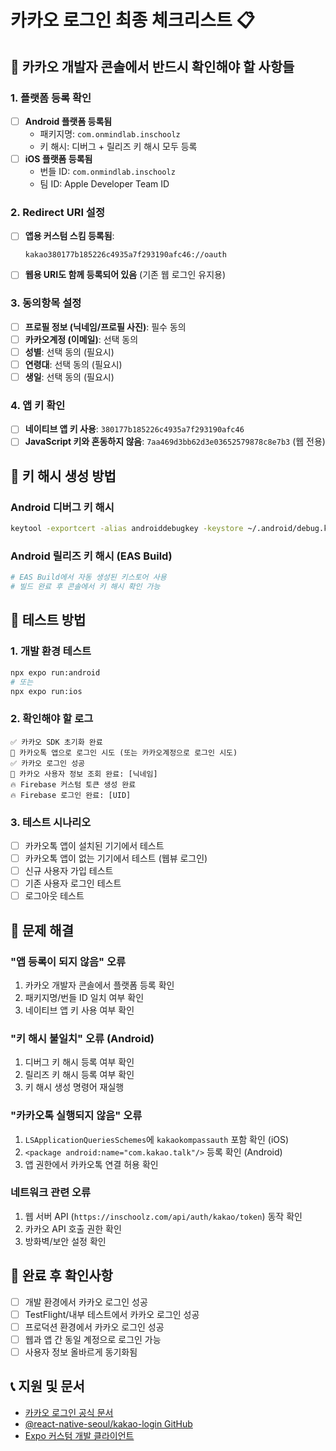 # 카카오 로그인 최종 체크리스트 📋

## 🎯 카카오 개발자 콘솔에서 반드시 확인해야 할 사항들

### 1. **플랫폼 등록 확인**
- [ ] **Android 플랫폼 등록됨** 
  - 패키지명: `com.onmindlab.inschoolz`
  - 키 해시: 디버그 + 릴리즈 키 해시 모두 등록
- [ ] **iOS 플랫폼 등록됨**
  - 번들 ID: `com.onmindlab.inschoolz`
  - 팀 ID: Apple Developer Team ID

### 2. **Redirect URI 설정**
- [ ] **앱용 커스텀 스킴 등록됨**:
  ```
  kakao380177b185226c4935a7f293190afc46://oauth
  ```
- [ ] **웹용 URI도 함께 등록되어 있음** (기존 웹 로그인 유지용)

### 3. **동의항목 설정**
- [ ] **프로필 정보 (닉네임/프로필 사진)**: 필수 동의
- [ ] **카카오계정 (이메일)**: 선택 동의
- [ ] **성별**: 선택 동의 (필요시)
- [ ] **연령대**: 선택 동의 (필요시)
- [ ] **생일**: 선택 동의 (필요시)

### 4. **앱 키 확인**
- [ ] **네이티브 앱 키 사용**: `380177b185226c4935a7f293190afc46`
- [ ] **JavaScript 키와 혼동하지 않음**: `7aa469d3bb62d3e03652579878c8e7b3` (웹 전용)

## 🔧 키 해시 생성 방법

### Android 디버그 키 해시
```bash
keytool -exportcert -alias androiddebugkey -keystore ~/.android/debug.keystore -storepass android -keypass android | openssl sha1 -binary | openssl base64
```

### Android 릴리즈 키 해시 (EAS Build)
```bash
# EAS Build에서 자동 생성된 키스토어 사용
# 빌드 완료 후 콘솔에서 키 해시 확인 가능
```

## 📱 테스트 방법

### 1. **개발 환경 테스트**
```bash
npx expo run:android
# 또는
npx expo run:ios
```

### 2. **확인해야 할 로그**
```
✅ 카카오 SDK 초기화 완료
📱 카카오톡 앱으로 로그인 시도 (또는 카카오계정으로 로그인 시도)
✅ 카카오 로그인 성공
📝 카카오 사용자 정보 조회 완료: [닉네임]
🔥 Firebase 커스텀 토큰 생성 완료
🔥 Firebase 로그인 완료: [UID]
```

### 3. **테스트 시나리오**
- [ ] 카카오톡 앱이 설치된 기기에서 테스트
- [ ] 카카오톡 앱이 없는 기기에서 테스트 (웹뷰 로그인)
- [ ] 신규 사용자 가입 테스트
- [ ] 기존 사용자 로그인 테스트
- [ ] 로그아웃 테스트

## 🚨 문제 해결

### "앱 등록이 되지 않음" 오류
1. 카카오 개발자 콘솔에서 플랫폼 등록 확인
2. 패키지명/번들 ID 일치 여부 확인
3. 네이티브 앱 키 사용 여부 확인

### "키 해시 불일치" 오류 (Android)
1. 디버그 키 해시 등록 여부 확인
2. 릴리즈 키 해시 등록 여부 확인
3. 키 해시 생성 명령어 재실행

### "카카오톡 실행되지 않음" 오류
1. `LSApplicationQueriesSchemes`에 `kakaokompassauth` 포함 확인 (iOS)
2. `<package android:name="com.kakao.talk"/>` 등록 확인 (Android)
3. 앱 권한에서 카카오톡 연결 허용 확인

### 네트워크 관련 오류
1. 웹 서버 API (`https://inschoolz.com/api/auth/kakao/token`) 동작 확인
2. 카카오 API 호출 권한 확인
3. 방화벽/보안 설정 확인

## 🎉 완료 후 확인사항

- [ ] 개발 환경에서 카카오 로그인 성공
- [ ] TestFlight/내부 테스트에서 카카오 로그인 성공
- [ ] 프로덕션 환경에서 카카오 로그인 성공
- [ ] 웹과 앱 간 동일 계정으로 로그인 가능
- [ ] 사용자 정보 올바르게 동기화됨

## 📞 지원 및 문서

- [카카오 로그인 공식 문서](https://developers.kakao.com/docs/latest/ko/kakaologin/common)
- [@react-native-seoul/kakao-login GitHub](https://github.com/react-native-seoul/react-native-kakao-login)
- [Expo 커스텀 개발 클라이언트](https://docs.expo.dev/development/introduction/)
